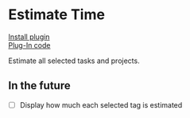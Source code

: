 # Estimate Time

[Install plugin](omnifocus:///omnijs-install?path=https://github.com/mmaer/omnifocus-scripts/raw/main/scripts/estimateTime/estimateTime.zip)\
[Plug-In code](https://github.com/mmaer/omnifocus-scripts/blob/main/scripts/estimateTime/estimateTime.omnifocusjs)

Estimate all selected tasks and projects.

## In the future

- [ ] Display how much each selected tag is estimated
